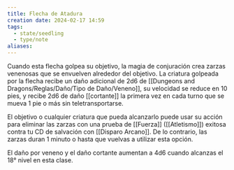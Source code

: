 ```yaml
---
title: Flecha de Atadura
creation date: 2024-02-17 14:59
tags:
  - state/seedling
  - type/note
aliases:
---
```

Cuando esta flecha golpea su objetivo, la magia de conjuración crea zarzas venenosas que se envuelven alrededor del objetivo. La criatura golpeada por la flecha recibe un daño adicional de 2d6 de [[Dungeons and Dragons/Reglas/Daño/Tipo de Daño/Veneno]], su velocidad se reduce en 10 pies, y recibe 2d6 de daño [[cortante]] la primera vez en cada turno que se mueva 1 pie o más sin teletransportarse. 

El objetivo o cualquier criatura que pueda alcanzarlo puede usar su acción para eliminar las zarzas con una prueba de [[Fuerza]] ([[Atletismo]]) exitosa contra tu CD de salvación con [[Disparo Arcano]]. De lo contrario, las zarzas duran 1 minuto o hasta que vuelvas a utilizar esta opción.

El daño por veneno y el daño cortante aumentan a 4d6 cuando alcanzas el 18° nivel en esta clase.

